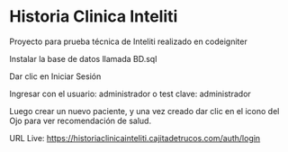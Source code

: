 # Historia Clinica Inteliti
Proyecto para prueba técnica de Inteliti realizado en codeigniter

Instalar la base de datos llamada BD.sql

Dar clic en Iniciar Sesión

Ingresar con el usuario: administrador o test
clave: administrador

Luego crear un nuevo paciente, y una vez creado dar clic en el icono del Ojo para ver recomendación de salud. 

URL Live:  https://historiaclinicainteliti.cajitadetrucos.com/auth/login
